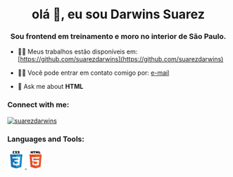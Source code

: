 <h1 align="center">olá 👋, eu sou Darwins Suarez</h1>
<h3 align="center">Sou frontend em treinamento e moro no interior de São Paulo.</h3>

- 👨‍💻 Meus trabalhos estão disponíveis em: [https://github.com/suarezdarwins](https://github.com/suarezdarwins)
  
- 👨‍💻 Você pode entrar em contato comigo por: [e-mail](suarezptcbrasil@gmail.com)

- 💬 Ask me about **HTML**

<h3 align="left">Connect with me:</h3>
<p align="left">
<a href="https://linkedin.com/in/suarezdarwins" target="blank"><img align="center" src="https://raw.githubusercontent.com/rahuldkjain/github-profile-readme-generator/master/src/images/icons/Social/linked-in-alt.svg" alt="suarezdarwins" height="30" width="40" /></a>
</p>

<h3 align="left">Languages and Tools:</h3>
<p align="left"> <a href="https://www.w3schools.com/css/" target="_blank" rel="noreferrer"> <img src="https://raw.githubusercontent.com/devicons/devicon/master/icons/css3/css3-original-wordmark.svg" alt="css3" width="40" height="40"/> </a> <a href="https://www.w3.org/html/" target="_blank" rel="noreferrer"> <img src="https://raw.githubusercontent.com/devicons/devicon/master/icons/html5/html5-original-wordmark.svg" alt="html5" width="40" height="40"/> </a> </p>

